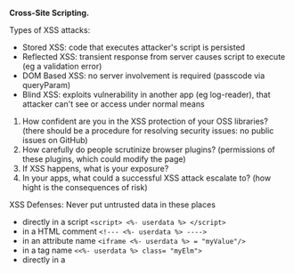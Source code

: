 **Cross-Site Scripting.**

Types of XSS attacks:

- Stored XSS: code that executes attacker's script is persisted
- Reflected XSS: transient response from server causes script to execute (eg a validation error)
- DOM Based XSS: no server involvement is required (passcode via queryParam)
- Blind XSS: exploits vulnerability in another app (eg log-reader), that attacker can't see or access under normal means




1. How confident are you in the XSS protection of your OSS libraries? (there should be a procedure for resolving security issues: no public issues on GitHub)
2. How carefully do people scrutinize browser plugins? (permissions of these plugins, which could modify the page)
3. If XSS happens, what is your exposure?
4. In your apps, what could a successful XSS attack escalate to? (how hight is the consequences of risk)

XSS Defenses: Never put untrusted data in these places

- directly in a script `<script> <%- userdata %> </script>`
- in a HTML comment `<!--- <%- userdata %> ---->`
- in an attribute name `<iframe <%- userdata %> = "myValue"/>`
- in a tag name `<<%- userdata %> class= "myElm">`
- directly in a <style> block `<style> <%- userdata %> </style>`

XSS Defense: sanitize the data 

example: https://github.com/ESAPI/node-esapi 

careful 'templating JS': `<script> alert("Hello <%- userdata %>") </script>`  => Content-type:'application/json' => keep user's values as values not as code.

XSS Defense: Content Security Policy (CSP)

- Browsers can't tell the difference between scripts downloaded from your origin vs another. It is a single execution content.
- CSP allows us to tell modern browsers which sources they should trust, and for what types of resources.
- This info comes via HTTP response or via header/meta tags  `Content-Security-Policy: script-src 'self' https://mike.works`
- Multiple directives are separated by semicolon / re-defining the directive with the same name has no effect / by default directives are permissive

[List of CSP-directives](https://developer.mozilla.org/en-US/docs/Web/HTTP/Headers/Content-Security-Policy)

CSP and 'unsafe-inline'
Banning script tags by less JS in HTML as possible: crypto nonces must be generated per pageload and change unpredictably or sha256 (checksum to CSP).

[Helmet to secure Express apps](https://github.com/helmetjs/helmet)


**CSRF or Cross-site request forgery**

To revise

**Clickjacking**

To revise

**Third Party Assets**

1. The people who write dependencies make mistakes, thus:
- reproducible builds, with a lockfile
- use LTS(long-term-support) versions where you care less about bleeding edge features
- support bug bounties in important open source project (Open Collective as a support, filter on issue "security")
- tests that assert only expected requests are sent out (eg, chrome to track url packages)
- subresource integrity attributes (alike to content-security-policy), e.g. adding a hash in a tag `integrity="sha256...` is like a checksum of the contents of this file

2. Vendor Tags:
- these can be updated independently of your deploys
- definitely to avoid adding the scripts which add more scripts
- when "fail secure" is desired, add your own SRI to the script tags
- ask that you vendors VERSION the scripts, so you have control over when nex code lands (and you SRI does not break)
 for js library scanning as a service - https://snyk.io/
 
 
